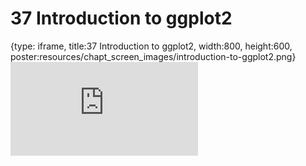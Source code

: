 # 37 Introduction to ggplot2
 
{type: iframe, title:37 Introduction to ggplot2, width:800, height:600, poster:resources/chapt_screen_images/introduction-to-ggplot2.png}
![](https://datatrail-jhu.github.io/DataTrail/no_toc/introduction-to-ggplot2.html)
 

 
